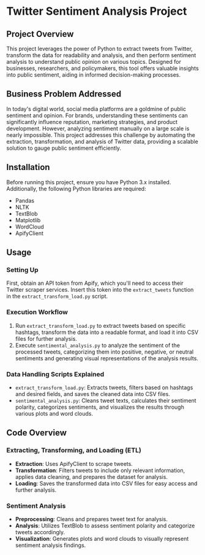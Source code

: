 
# Twitter Sentiment Analysis Project

## Project Overview

This project leverages the power of Python to extract tweets from Twitter, transform the data for readability and analysis, and then perform sentiment analysis to understand public opinion on various topics. Designed for businesses, researchers, and policymakers, this tool offers valuable insights into public sentiment, aiding in informed decision-making processes.

## Business Problem Addressed

In today's digital world, social media platforms are a goldmine of public sentiment and opinion. For brands, understanding these sentiments can significantly influence reputation, marketing strategies, and product development. However, analyzing sentiment manually on a large scale is nearly impossible. This project addresses this challenge by automating the extraction, transformation, and analysis of Twitter data, providing a scalable solution to gauge public sentiment efficiently.

## Installation

Before running this project, ensure you have Python 3.x installed.  Additionally, the following Python libraries are required:
- Pandas
- NLTK
- TextBlob
- Matplotlib
- WordCloud
- ApifyClient


## Usage

### Setting Up

First, obtain an API token from Apify, which you'll need to access their Twitter scraper services. Insert this token into the `extract_tweets` function in the `extract_transform_load.py` script.

### Execution Workflow

1. Run `extract_transform_load.py` to extract tweets based on specific hashtags, transform the data into a readable format, and load it into CSV files for further analysis.
2. Execute `sentimental_analysis.py` to analyze the sentiment of the processed tweets, categorizing them into positive, negative, or neutral sentiments and generating visual representations of the analysis results.

### Data Handling Scripts Explained

- `extract_transform_load.py`: Extracts tweets, filters based on hashtags and desired fields, and saves the cleaned data into CSV files.
- `sentimental_analysis.py`: Cleans tweet texts, calculates their sentiment polarity, categorizes sentiments, and visualizes the results through various plots and word clouds.

## Code Overview

### Extracting, Transforming, and Loading (ETL)

- **Extraction**: Uses ApifyClient to scrape tweets.
- **Transformation**: Filters tweets to include only relevant information, applies data cleaning, and prepares the dataset for analysis.
- **Loading**: Saves the transformed data into CSV files for easy access and further analysis.

### Sentiment Analysis

- **Preprocessing**: Cleans and prepares tweet text for analysis.
- **Analysis**: Utilizes TextBlob to assess sentiment polarity and categorize tweets accordingly.
- **Visualization**: Generates plots and word clouds to visually represent sentiment analysis findings.







